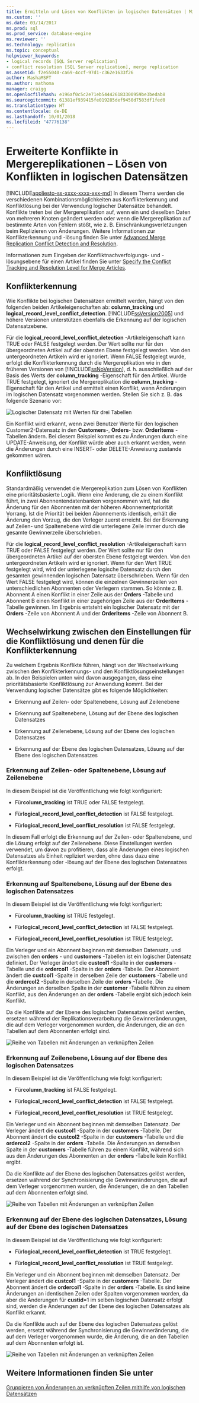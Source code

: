 ```yaml
---
title: Ermitteln und Lösen von Konflikten in logischen Datensätzen | Microsoft-Dokumentation
ms.custom: ''
ms.date: 03/14/2017
ms.prod: sql
ms.prod_service: database-engine
ms.reviewer: ''
ms.technology: replication
ms.topic: conceptual
helpviewer_keywords:
- logical records [SQL Server replication]
- conflict resolution [SQL Server replication], merge replication
ms.assetid: f2e55040-ca69-4ccf-97d1-c362e1633f26
author: MashaMSFT
ms.author: mathoma
manager: craigg
ms.openlocfilehash: e196af0c5c2e71eb544426183300959be3bedab8
ms.sourcegitcommit: 61381ef939415fe019285def9450d7583df1fed0
ms.translationtype: HT
ms.contentlocale: de-DE
ms.lasthandoff: 10/01/2018
ms.locfileid: "47776138"
---
```

# <a name="advanced-merge-replication-conflict---resolving-in-logical-record"></a>Erweiterte Konflikte in Mergereplikationen – Lösen von Konflikten in logischen Datensätzen
[!INCLUDE[appliesto-ss-xxxx-xxxx-xxx-md](../../../includes/appliesto-ss-xxxx-xxxx-xxx-md.md)]
  In diesem Thema werden die verschiedenen Kombinationsmöglichkeiten aus Konflikterkennung und Konfliktlösung bei der Verwendung logischer Datensätze behandelt. Konflikte treten bei der Mergereplikation auf, wenn ein und dieselben Daten von mehreren Knoten geändert werden oder wenn die Mergereplikation auf bestimmte Arten von Fehlern stößt, wie z. B. Einschränkungsverletzungen beim Replizieren von Änderungen. Weitere Informationen zur Konflikterkennung und -lösung finden Sie unter [Advanced Merge Replication Conflict Detection and Resolution](../../../relational-databases/replication/merge/advanced-merge-replication-conflict-detection-and-resolution.md).  
  
 Informationen zum Eingeben der Konfliktnachverfolgungs- und -lösungsebene für einen Artikel finden Sie unter [Specify the Conflict Tracking and Resolution Level for Merge Articles](../../../relational-databases/replication/publish/specify-the-conflict-tracking-and-resolution-level-for-merge-articles.md).  
  
## <a name="conflict-detection"></a>Konflikterkennung  
 Wie Konflikte bei logischen Datensätzen ermittelt werden, hängt von den folgenden beiden Artikeleigenschaften ab: **column_tracking** und **logical_record_level_conflict_detection**. [!INCLUDE[ssVersion2005](../../../includes/ssversion2005-md.md)] und höhere Versionen unterstützen ebenfalls die Erkennung auf der logischen Datensatzebene.  
  
 Für die **logical_record_level_conflict_detection** -Artikeleigenschaft kann TRUE oder FALSE festgelegt werden. Der Wert sollte nur für den übergeordneten Artikel auf der obersten Ebene festgelegt werden. Von den untergeordneten Artikeln wird er ignoriert. Wenn FALSE festgelegt wurde, erfolgt die Konflikterkennung durch die Mergereplikation wie in den früheren Versionen von [!INCLUDE[ssNoVersion](../../../includes/ssnoversion-md.md)], d. h. ausschließlich auf der Basis des Werts der **column_tracking** -Eigenschaft für den Artikel. Wurde TRUE festgelegt, ignoriert die Mergereplikation die **column_tracking** -Eigenschaft für den Artikel und ermittelt einen Konflikt, wenn Änderungen im logischen Datensatz vorgenommen werden. Stellen Sie sich z. B. das folgende Szenario vor:  
  
 ![Logischer Datensatz mit Werten für drei Tabellen](../../../relational-databases/replication/merge/media/logical-records-05.gif "Three table logical record with values")  
  
 Ein Konflikt wird erkannt, wenn zwei Benutzer Werte für den logischen Customer2-Datensatz in den **Customers**-, **Orders**- bzw. **OrderItems** -Tabellen ändern. Bei diesem Beispiel kommt es zu Änderungen durch eine UPDATE-Anweisung, der Konflikt würde aber auch erkannt werden, wenn die Änderungen durch eine INSERT- oder DELETE-Anweisung zustande gekommen wären.  
  
## <a name="conflict-resolution"></a>Konfliktlösung  
 Standardmäßig verwendet die Mergereplikation zum Lösen von Konflikten eine prioritätsbasierte Logik. Wenn eine Änderung, die zu einem Konflikt führt, in zwei Abonnentendatenbanken vorgenommen wird, hat die Änderung für den Abonnenten mit der höheren Abonnementpriorität Vorrang. Ist die Priorität bei beiden Abonnements identisch, erhält die Änderung den Vorzug, die den Verleger zuerst erreicht. Bei der Erkennung auf Zeilen- und Spaltenebene wird die unterlegene Zeile immer durch die gesamte Gewinnerzeile überschrieben.  
  
 Für die **logical_record_level_conflict_resolution** -Artikeleigenschaft kann TRUE oder FALSE festgelegt werden. Der Wert sollte nur für den übergeordneten Artikel auf der obersten Ebene festgelegt werden. Von den untergeordneten Artikeln wird er ignoriert. Wenn für den Wert TRUE festgelegt wird, wird der unterlegene logische Datensatz durch den gesamten gewinnenden logischen Datensatz überschrieben. Wenn für den Wert FALSE festgelegt wird, können die einzelnen Gewinnerzeilen von unterschiedlichen Abonnenten oder Verlegern stammen. So könnte z. B. Abonnent A einen Konflikt in einer Zeile aus der **Orders** -Tabelle und Abonnent B einen Konflikt in einer zugehörigen Zeile aus der **OrderItems** -Tabelle gewinnen. Im Ergebnis entsteht ein logischer Datensatz mit der **Orders** -Zeile von Abonnent A und der **OrderItems** -Zeile von Abonnent B.  
  
## <a name="interaction-of-conflict-resolution-and-detection-settings"></a>Wechselwirkung zwischen den Einstellungen für die Konfliktlösung und denen für die Konflikterkennung  
 Zu welchem Ergebnis Konflikte führen, hängt von der Wechselwirkung zwischen den Konflikterkennungs- und den Konfliktlösungseinstellungen ab. In den Beispielen unten wird davon ausgegangen, dass eine prioritätsbasierte Konfliktlösung zur Anwendung kommt. Bei der Verwendung logischer Datensätze gibt es folgende Möglichkeiten:  
  
-   Erkennung auf Zeilen- oder Spaltenebene, Lösung auf Zeilenebene  
  
-   Erkennung auf Spaltenebene, Lösung auf der Ebene des logischen Datensatzes  
  
-   Erkennung auf Zeilenebene, Lösung auf der Ebene des logischen Datensatzes  
  
-   Erkennung auf der Ebene des logischen Datensatzes, Lösung auf der Ebene des logischen Datensatzes  
  
### <a name="row-or-column-level-detection-row-level-resolution"></a>Erkennung auf Zeilen- oder Spaltenebene, Lösung auf Zeilenebene  
 In diesem Beispiel ist die Veröffentlichung wie folgt konfiguriert:  
  
-   Für**column_tracking** ist TRUE oder FALSE festgelegt.  
  
-   Für**logical_record_level_conflict_detection** ist FALSE festgelegt.  
  
-   Für**logical_record_level_conflict_resolution** ist FALSE festgelegt.  
  
 In diesem Fall erfolgt die Erkennung auf der Zeilen- oder Spaltenebene, und die Lösung erfolgt auf der Zeilenebene. Diese Einstellungen werden verwendet, um davon zu profitieren, dass alle Änderungen eines logischen Datensatzes als Einheit repliziert werden, ohne dass dazu eine Konflikterkennung oder -lösung auf der Ebene des logischen Datensatzes erfolgt.  
  
### <a name="column-level-detection-logical-record-resolution"></a>Erkennung auf Spaltenebene, Lösung auf der Ebene des logischen Datensatzes  
 In diesem Beispiel ist die Veröffentlichung wie folgt konfiguriert:  
  
-   Für**column_tracking** ist TRUE festgelegt.  
  
-   Für**logical_record_level_conflict_detection** ist FALSE festgelegt.  
  
-   Für**logical_record_level_conflict_resolution** ist TRUE festgelegt.  
  
 Ein Verleger und ein Abonnent beginnen mit demselben Datensatz, und zwischen den **orders** - und **customers** -Tabellen ist ein logischer Datensatz definiert. Der Verleger ändert die **custcol1** -Spalte in der **customers** -Tabelle und die **ordercol1** -Spalte in der **orders** -Tabelle. Der Abonnent ändert die **custcol1** -Spalte in derselben Zeile der **customers** -Tabelle und die **ordercol2** -Spalte in derselben Zeile der **orders** -Tabelle. Die Änderungen an derselben Spalte in der **customer** -Tabelle führen zu einem Konflikt, aus den Änderungen an der **orders** -Tabelle ergibt sich jedoch kein Konflikt.  
  
 Da die Konflikte auf der Ebene des logischen Datensatzes gelöst werden, ersetzen während der Replikationsverarbeitung die Gewinneränderungen, die auf dem Verleger vorgenommen wurden, die Änderungen, die an den Tabellen auf dem Abonnenten erfolgt sind.  
  
 ![Reihe von Tabellen mit Änderungen an verknüpften Zeilen](../../../relational-databases/replication/merge/media/logical-records-06.gif "Series of tables showing changes to related rows")  
  
### <a name="row-level-detection-logical-record-resolution"></a>Erkennung auf Zeilenebene, Lösung auf der Ebene des logischen Datensatzes  
 In diesem Beispiel ist die Veröffentlichung wie folgt konfiguriert:  
  
-   Für**column_tracking** ist FALSE festgelegt.  
  
-   Für**logical_record_level_conflict_detection** ist FALSE festgelegt.  
  
-   Für**logical_record_level_conflict_resolution** ist TRUE festgelegt.  
  
 Ein Verleger und ein Abonnent beginnen mit demselben Datensatz. Der Verleger ändert die **custcol1** -Spalte in der **customers** -Tabelle. Der Abonnent ändert die **custcol2** -Spalte in der **customers** -Tabelle und die **ordercol2** -Spalte in der **orders** -Tabelle. Die Änderungen an derselben Spalte in der **customers** -Tabelle führen zu einem Konflikt, während sich aus den Änderungen des Abonnenten an der **orders** -Tabelle kein Konflikt ergibt.  
  
 Da die Konflikte auf der Ebene des logischen Datensatzes gelöst werden, ersetzen während der Synchronisierung die Gewinneränderungen, die auf dem Verleger vorgenommen wurden, die Änderungen, die an den Tabellen auf dem Abonnenten erfolgt sind.  
  
 ![Reihe von Tabellen mit Änderungen an verknüpften Zeilen](../../../relational-databases/replication/merge/media/logical-records-07.gif "Series of tables showing changes to related rows")  
  
### <a name="logical-record-detection-logical-record-resolution"></a>Erkennung auf der Ebene des logischen Datensatzes, Lösung auf der Ebene des logischen Datensatzes  
 In diesem Beispiel ist die Veröffentlichung wie folgt konfiguriert:  
  
-   Für**logical_record_level_conflict_detection** ist TRUE festgelegt.  
  
-   Für**logical_record_level_conflict_resolution** ist TRUE festgelegt.  
  
 Ein Verleger und ein Abonnent beginnen mit demselben Datensatz. Der Verleger ändert die **custcol1** -Spalte in der **customers** -Tabelle. Der Abonnent ändert die **ordercol1** -Spalte in der **orders** -Tabelle. Es sind keine Änderungen an identischen Zeilen oder Spalten vorgenommen worden, da aber die Änderungen für **custid**=1 im selben logischen Datensatz erfolgt sind, werden die Änderungen auf der Ebene des logischen Datensatzes als Konflikt erkannt.  
  
 Da die Konflikte auch auf der Ebene des logischen Datensatzes gelöst werden, ersetzt während der Synchronisierung die Gewinneränderung, die auf dem Verleger vorgenommen wurde, die Änderung, die an den Tabellen auf dem Abonnenten erfolgt ist.  
  
 ![Reihe von Tabellen mit Änderungen an verknüpften Zeilen](../../../relational-databases/replication/merge/media/logical-records-08.gif "Series of tables showing changes to related rows")  
  
## <a name="see-also"></a>Weitere Informationen finden Sie unter  
 [Gruppieren von Änderungen an verknüpften Zeilen mithilfe von logischen Datensätzen](../../../relational-databases/replication/merge/group-changes-to-related-rows-with-logical-records.md)  
  
  

